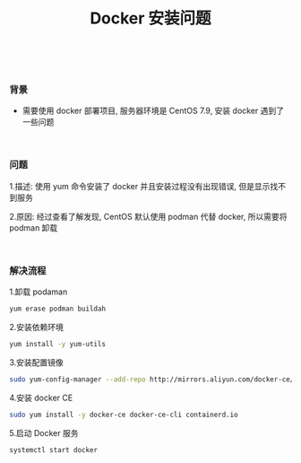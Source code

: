 ﻿---
layout: mypost
title: Docker 安装问题
categories: [ Docker, Linux ]
---

<br>

### 背景

- 需要使用 docker 部署项目, 服务器环境是 CentOS 7.9, 安装 docker 遇到了一些问题

<br>

### 问题

1.描述: 使用 yum 命令安装了 docker 并且安装过程没有出现错误, 但是显示找不到服务

2.原因: 经过查看了解发现, CentOS 默认使用 podman 代替 docker, 所以需要将 podman 卸载

<br>

### 解决流程

1.卸载 podaman

```bash
yum erase podman buildah
```

2.安装依赖环境

```bash
yum install -y yum-utils
```

3.安装配置镜像

```bash
sudo yum-config-manager --add-repo http://mirrors.aliyun.com/docker-ce/linux/centos/docker-ce.repo
```

4.安装 docker CE

```bash
sudo yum install -y docker-ce docker-ce-cli containerd.io
```

5.启动 Docker 服务

```bash
systemctl start docker
```